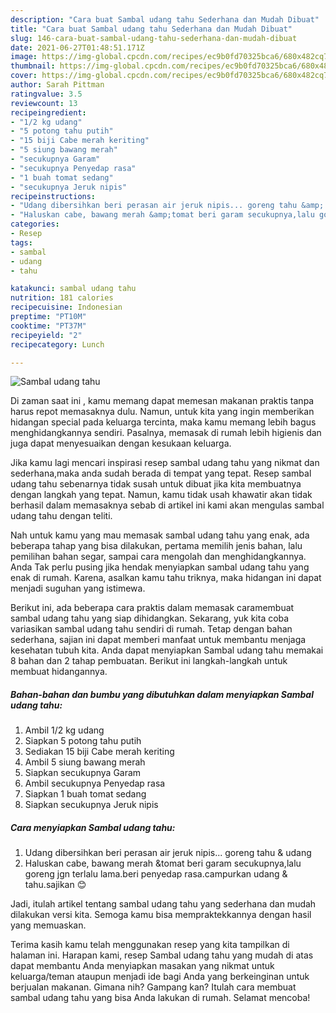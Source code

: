 ```yaml
---
description: "Cara buat Sambal udang tahu Sederhana dan Mudah Dibuat"
title: "Cara buat Sambal udang tahu Sederhana dan Mudah Dibuat"
slug: 146-cara-buat-sambal-udang-tahu-sederhana-dan-mudah-dibuat
date: 2021-06-27T01:48:51.171Z
image: https://img-global.cpcdn.com/recipes/ec9b0fd70325bca6/680x482cq70/sambal-udang-tahu-foto-resep-utama.jpg
thumbnail: https://img-global.cpcdn.com/recipes/ec9b0fd70325bca6/680x482cq70/sambal-udang-tahu-foto-resep-utama.jpg
cover: https://img-global.cpcdn.com/recipes/ec9b0fd70325bca6/680x482cq70/sambal-udang-tahu-foto-resep-utama.jpg
author: Sarah Pittman
ratingvalue: 3.5
reviewcount: 13
recipeingredient:
- "1/2 kg udang"
- "5 potong tahu putih"
- "15 biji Cabe merah keriting"
- "5 siung bawang merah"
- "secukupnya Garam"
- "secukupnya Penyedap rasa"
- "1 buah tomat sedang"
- "secukupnya Jeruk nipis"
recipeinstructions:
- "Udang dibersihkan beri perasan air jeruk nipis... goreng tahu &amp; udang"
- "Haluskan cabe, bawang merah &amp;tomat beri garam secukupnya,lalu goreng jgn terlalu lama.beri penyedap rasa.campurkan udang &amp; tahu.sajikan 😊"
categories:
- Resep
tags:
- sambal
- udang
- tahu

katakunci: sambal udang tahu 
nutrition: 181 calories
recipecuisine: Indonesian
preptime: "PT10M"
cooktime: "PT37M"
recipeyield: "2"
recipecategory: Lunch

---
```



![Sambal udang tahu](https://img-global.cpcdn.com/recipes/ec9b0fd70325bca6/680x482cq70/sambal-udang-tahu-foto-resep-utama.jpg)

Di zaman  saat ini , kamu memang dapat memesan makanan praktis tanpa harus repot memasaknya dulu. Namun, untuk kita yang ingin memberikan hidangan special pada keluarga tercinta, maka kamu memang lebih bagus menghidangkannya sendiri. Pasalnya, memasak di rumah lebih higienis dan juga dapat menyesuaikan dengan kesukaan keluarga.

Jika kamu lagi mencari inspirasi resep sambal udang tahu yang nikmat dan sederhana,maka anda sudah berada di tempat yang tepat. Resep sambal udang tahu  sebenarnya tidak susah untuk dibuat jika kita membuatnya dengan langkah yang tepat. Namun, kamu tidak usah khawatir akan tidak berhasil dalam memasaknya 
sebab di artikel ini kami akan mengulas sambal udang tahu dengan teliti.  



Nah untuk kamu yang mau memasak sambal udang tahu yang enak, ada beberapa tahap yang bisa dilakukan, pertama memilih jenis bahan, lalu pemilihan bahan segar, sampai cara mengolah dan menghidangkannya. Anda Tak perlu pusing jika hendak menyiapkan sambal udang tahu yang enak di rumah. Karena, asalkan kamu  tahu triknya, maka hidangan ini dapat menjadi suguhan yang istimewa.

Berikut ini, ada beberapa cara praktis  dalam memasak caramembuat sambal udang tahu yang siap dihidangkan. Sekarang, yuk kita coba variasikan sambal udang tahu sendiri di rumah. Tetap dengan bahan sederhana, sajian ini dapat memberi manfaat untuk membantu menjaga kesehatan tubuh kita. Anda dapat menyiapkan Sambal udang tahu memakai 8 bahan dan 2 tahap pembuatan. Berikut ini langkah-langkah untuk membuat hidangannya.

<!--inarticleads1-->

##### Bahan-bahan dan bumbu yang dibutuhkan dalam menyiapkan Sambal udang tahu:

1. Ambil 1/2 kg udang
1. Siapkan 5 potong tahu putih
1. Sediakan 15 biji Cabe merah keriting
1. Ambil 5 siung bawang merah
1. Siapkan secukupnya Garam
1. Ambil secukupnya Penyedap rasa
1. Siapkan 1 buah tomat sedang
1. Siapkan secukupnya Jeruk nipis




<!--inarticleads2-->

##### Cara menyiapkan Sambal udang tahu:

1. Udang dibersihkan beri perasan air jeruk nipis... goreng tahu &amp; udang
1. Haluskan cabe, bawang merah &amp;tomat beri garam secukupnya,lalu goreng jgn terlalu lama.beri penyedap rasa.campurkan udang &amp; tahu.sajikan 😊




Jadi, itulah artikel tentang  sambal udang tahu  yang sederhana dan mudah dilakukan versi kita. Semoga kamu bisa mempraktekkannya dengan hasil yang memuaskan. 

Terima kasih kamu telah menggunakan resep yang kita tampilkan di halaman ini. Harapan kami, resep  Sambal udang tahu yang mudah di atas dapat membantu Anda menyiapkan masakan yang nikmat untuk keluarga/teman ataupun menjadi ide bagi Anda yang berkeinginan untuk berjualan makanan. Gimana nih? Gampang kan? Itulah cara membuat sambal udang tahu yang bisa Anda lakukan di rumah. Selamat mencoba!


